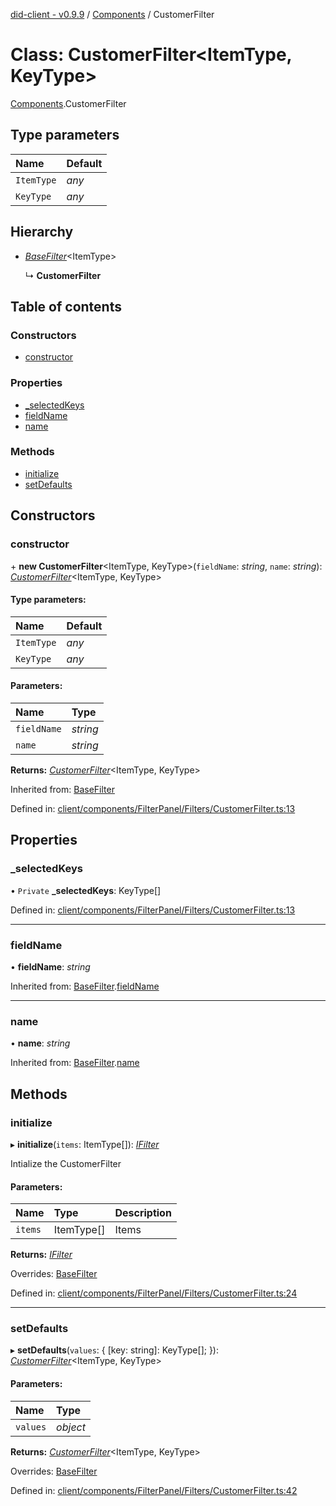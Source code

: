 [did-client - v0.9.9](../README.md) / [Components](../modules/components.md) / CustomerFilter

# Class: CustomerFilter<ItemType, KeyType\>

[Components](../modules/components.md).CustomerFilter

## Type parameters

Name | Default |
:------ | :------ |
`ItemType` | *any* |
`KeyType` | *any* |

## Hierarchy

* [*BaseFilter*](components.basefilter.md)<ItemType\>

  ↳ **CustomerFilter**

## Table of contents

### Constructors

- [constructor](components.customerfilter.md#constructor)

### Properties

- [\_selectedKeys](components.customerfilter.md#_selectedkeys)
- [fieldName](components.customerfilter.md#fieldname)
- [name](components.customerfilter.md#name)

### Methods

- [initialize](components.customerfilter.md#initialize)
- [setDefaults](components.customerfilter.md#setdefaults)

## Constructors

### constructor

\+ **new CustomerFilter**<ItemType, KeyType\>(`fieldName`: *string*, `name`: *string*): [*CustomerFilter*](components.customerfilter.md)<ItemType, KeyType\>

#### Type parameters:

Name | Default |
:------ | :------ |
`ItemType` | *any* |
`KeyType` | *any* |

#### Parameters:

Name | Type |
:------ | :------ |
`fieldName` | *string* |
`name` | *string* |

**Returns:** [*CustomerFilter*](components.customerfilter.md)<ItemType, KeyType\>

Inherited from: [BaseFilter](components.basefilter.md)

Defined in: [client/components/FilterPanel/Filters/CustomerFilter.ts:13](https://github.com/Puzzlepart/did/blob/dev/client/components/FilterPanel/Filters/CustomerFilter.ts#L13)

## Properties

### \_selectedKeys

• `Private` **\_selectedKeys**: KeyType[]

Defined in: [client/components/FilterPanel/Filters/CustomerFilter.ts:13](https://github.com/Puzzlepart/did/blob/dev/client/components/FilterPanel/Filters/CustomerFilter.ts#L13)

___

### fieldName

• **fieldName**: *string*

Inherited from: [BaseFilter](components.basefilter.md).[fieldName](components.basefilter.md#fieldname)

___

### name

• **name**: *string*

Inherited from: [BaseFilter](components.basefilter.md).[name](components.basefilter.md#name)

## Methods

### initialize

▸ **initialize**(`items`: ItemType[]): [*IFilter*](../interfaces/components.ifilter.md)

Intialize the CustomerFilter

#### Parameters:

Name | Type | Description |
:------ | :------ | :------ |
`items` | ItemType[] | Items    |

**Returns:** [*IFilter*](../interfaces/components.ifilter.md)

Overrides: [BaseFilter](components.basefilter.md)

Defined in: [client/components/FilterPanel/Filters/CustomerFilter.ts:24](https://github.com/Puzzlepart/did/blob/dev/client/components/FilterPanel/Filters/CustomerFilter.ts#L24)

___

### setDefaults

▸ **setDefaults**(`values`: { [key: string]: KeyType[];  }): [*CustomerFilter*](components.customerfilter.md)<ItemType, KeyType\>

#### Parameters:

Name | Type |
:------ | :------ |
`values` | *object* |

**Returns:** [*CustomerFilter*](components.customerfilter.md)<ItemType, KeyType\>

Overrides: [BaseFilter](components.basefilter.md)

Defined in: [client/components/FilterPanel/Filters/CustomerFilter.ts:42](https://github.com/Puzzlepart/did/blob/dev/client/components/FilterPanel/Filters/CustomerFilter.ts#L42)
